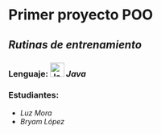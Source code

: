 # Primer proyecto POO

 <h2><em>Rutinas de entrenamiento</em></h2>
 <h3>Lenguaje: <img alt="Java" width="28px" src="https://image.flaticon.com/icons/png/512/3291/3291697.png" /><em> Java</em></h3>

<h3>Estudiantes:</h3>
 <ul>
    <em>
      <li>Luz Mora</li>
      <li>Bryam López</li>
    <em>
</ul>
